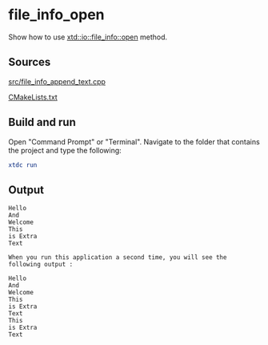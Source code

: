 # file_info_open

Show how to use [xtd::io::file_info::open](https://gammasoft71.github.io/xtd/reference_guides/latest/classxtd_1_1io_1_1file__info.html#a2b99a2ebcd022156a02e101a905c0cd6) method.

## Sources

[src/file_info_append_text.cpp](src/file_info_append_text.cpp)

[CMakeLists.txt](CMakeLists.txt)

## Build and run

Open "Command Prompt" or "Terminal". Navigate to the folder that contains the project and type the following:

```cmake
xtdc run
```

## Output

```
Hello
And
Welcome
This
is Extra
Text

When you run this application a second time, you will see the following output :

Hello
And
Welcome
This
is Extra
Text
This
is Extra
Text
```
